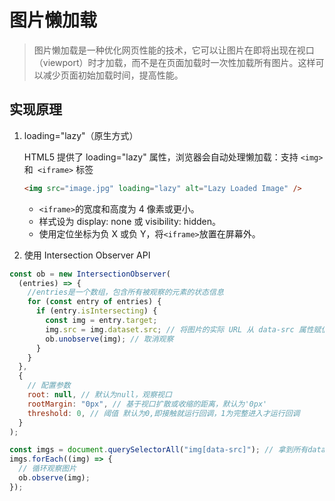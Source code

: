 # 图片懒加载

> 图片懒加载是一种优化网页性能的技术，它可以让图片在即将出现在视口（viewport）时才加载，而不是在页面加载时一次性加载所有图片。这样可以减少页面初始加载时间，提高性能。

## 实现原理

1. loading="lazy"（原生方式）

   HTML5 提供了 loading="lazy" 属性，浏览器会自动处理懒加载：支持 `<img>` 和` <iframe>` 标签

   ```html
   <img src="image.jpg" loading="lazy" alt="Lazy Loaded Image" />
   ```

   - `<iframe>`的宽度和高度为 4 像素或更小。
   - 样式设为 display: none 或 visibility: hidden。
   - 使用定位坐标为负 X 或负 Y，将`<iframe>`放置在屏幕外。

2. 使用 Intersection Observer API

```js
const ob = new IntersectionObserver(
  (entries) => {
    //entries是一个数组，包含所有被观察的元素的状态信息
    for (const entry of entries) {
      if (entry.isIntersecting) {
        const img = entry.target;
        img.src = img.dataset.src; // 将图片的实际 URL 从 data-src 属性赋值给 src 属性
        ob.unobserve(img); // 取消观察
      }
    }
  },
  {
    // 配置参数
    root: null, // 默认为null，观察视口
    rootMargin: "0px", // 基于视口扩散或收缩的距离，默认为'0px'
    threshold: 0, // 阈值 默认为0,即接触就运行回调，1为完整进入才运行回调
  }
);

const imgs = document.querySelectorAll("img[data-src]"); // 拿到所有data-src的图片
imgs.forEach((img) => {
  // 循环观察图片
  ob.observe(img);
});
```
